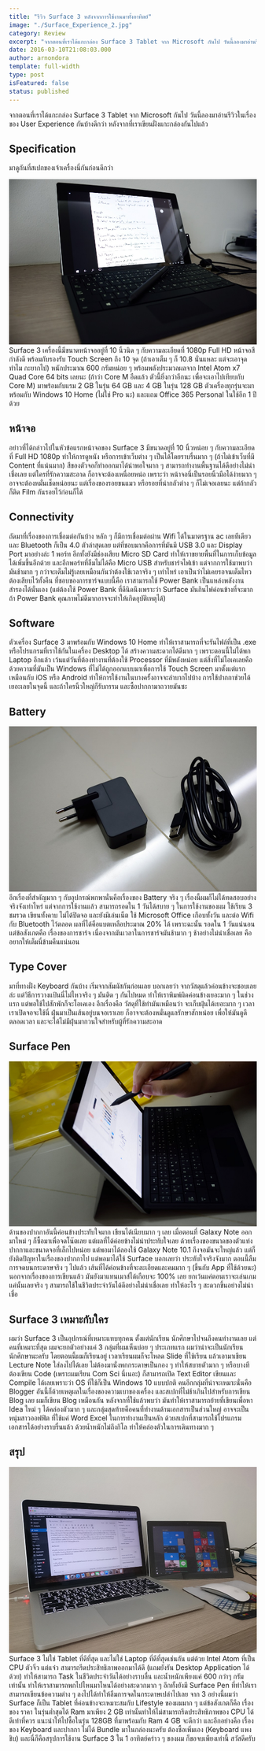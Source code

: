 ```yaml
---
title: "รีวิว Surface 3 หลังจากการใช้งานมาทั้งอาทิตย์"
image: "./Surface_Experience_2.jpg"
category: Review
excerpt: "จากตอนที่เราได้แกะกล่อง Surface 3 Tablet จาก Microsoft กันไป วันนี้ลองมาอ่านรีวิวในเรื่องของ User Experience กันบ้างดีกว่า"
date: 2016-03-10T21:08:03.000
author: arnondora
template: full-width
type: post
isFeatured: false
status: published
---
```


จากตอนที่เราได้แกะกล่อง Surface 3 Tablet จาก Microsoft กันไป วันนี้ลองมาอ่านรีวิวในเรื่องของ User Experience กันบ้างดีกว่า หลังจากที่เราเขียนฝั่งแกะกล่องกันไปแล้ว

## Specification
มาดูกันที่สเปกของเจ้าเครื่องนี่กันก่อนดีกว่า

![Surface3_Review_15](./Surface3_Review_15.jpg)
Surface 3 เครื่องนี้มีขนาดหน้าจออยู่ที่ 10 นิ้วนิด ๆ กับความละเอียดที่ 1080p Full HD หน้าจอสีกำลังดี พร้อมกับรองรับ Touch Screen ถึง 10 จุด (ถ้าเอาเต็ม ๆ ก็ 10.8 นั่นแหละ แต่จะเอาจุดทำไม กะยากไป) หนักประมาณ 600 กรัมหน่อย ๆ พร้อมพลังประมวลผลจาก Intel Atom x7 Quad Core 64 bits เลยนะ (ถ้าว่า Core M อืดแล้ว ตัวนี้ยิ่งกว่าอีกนะ เพื่อจะเอาไปเทียบกับ Core M) มาพร้อมกับแรม 2 GB ในรุ่น 64 GB และ 4 GB ในรุ่น 128 GB ตัวเครื่องทุกรุ่นจะมาพร้อมกับ Windows 10 Home (ไม่ใช่ Pro นะ) และแถม Office 365 Personal ในใช้อีก 1 ปีด้วย

## หน้าจอ
อย่าวที่ได้กล่าวไปในหัวข้อแรกหน้าจอของ Surface 3 มีขนาดอยู่ที่ 10 นิ้วหน่อย ๆ กับความละเอียดที่ Full HD 1080p ทำให้การดูหนัง หรือการเข้าเว็บต่าง ๆ เป็นได้โดยราบรื่นมาก ๆ (ถ้าไม่เข้าเว็บที่มี Content ที่แน่นมาก) สีของตัวจอก็ทำออกมาได้น่าพอใจมาก ๆ สามารถทำงานพื้นฐานได้ดีอย่างไม่น่าเชื่อเลย แต่ใครที่รักความสะอาด ก็อาจจะต้องเหนื่อยหน่อ เพราะว่า หน้าจอนี่เป็นรอยนิ้วมือได้ง่ายมาก ๆ อาจจะต้องหมั่นเช็ดหน่อยนะ แต่เรื่องของรอยขนแมว หรือรอยที่น่ากลัวต่าง ๆ ก็ไม่เจอเลยนะ แต่ถ้ากลัวก็ติด Film กันรอยไว้ก่อนก็ได้

## Connectivity
ถัดมาที่เรื่องของการเชื่อมต่อกันบ้าง หลัก ๆ ก็มีการเชื่อมต่อผ่าน Wifi ได้ในมาตรฐาน ac เลยทีเดียว และ Bluetooth ก็เป็น 4.0 ตัวล่าสุดเลย แต่ที่ชอบมากคือการที่มันมี USB 3.0 และ Display Port มาอย่างล่ะ 1 พอร์ท อีกทั้งยังมีช่องเสียบ Micro SD Card ทำให้เราขยายพื้นที่ในการเก็บข้อมูลได้เพิ่มขึ้นอีกด้วย และอีกพอร์ทที่ลืมไม่ได้คือ Micro USB สำหรับชาร์จไฟเข้า แต่จากการใช้มาพบว่า มันช้ามาก ๆ กว่าจะเต็มไม่รู้เลยเหมือนกันว่าต้องใช้เวลาจริง ๆ เท่าไหร่ เอาเป็นว่าไม่เคยรอจนเต็มไหว ต้องเสียบไว้ทั้งคืน ที่ชอบของการชาร์จแบบนี้คือ เราสามารถใช้ Power Bank เป็นแหล่งพลังงานสำรองได้นั่นเอง (แต่ต้องใช้ Power Bank ที่ดีนิดนึงเพราะว่า Surface มันกินไฟค่อนข้างที่จะมาก ถ้า Power Bank คุณภาพไม่ดีมากอาจจะทำให้เกิดอุบัติเหตุได้)

## Software
ตัวเครื่อง Surface 3 มาพร้อมกับ Windows 10 Home ทำให้เราสามารถที่จะรันไฟล์ที่เป็น .exe หรือโปรแกรมที่เราใช้กันในเครื่อง Desktop ได้ สร้างความสะดวกได้ดีมาก ๆ เพราะตอนนี้ไม่ได้พก Laptop อีกแล้ว เว้นแต่วันที่ต้องทำงานที่ต้องใช้ Processor ที่มีพลังหน่อย แต่สิ่งที่ไม่โอเคเลยคือ ด้วยความที่มันเป็น Windows ที่ไม่ได้ถูกออกแบบมาเพื่อการใช้ Touch Screen มาตั้งแต่แรก เหมือนกับ iOS หรือ Android ทำให้การใช้งานในบางครั้งอาจจะลำบากไปบ้าง การใช้ปากกาช่วยได้เยอะเลยในจุดนี้ และถ้าใครนิ้วใหญ่ก็รับกรรม และซื้อปากกามาถวายมันซะ

## Battery
![Surface3_Review_10](./Surface3_Review_10.jpg)
อีกเรื่องที่สำคัญมาก ๆ กับอุปกรณ์พกพานั่นคือเรื่องของ Battery จริง ๆ เรื่องนี้ผมก็ไม่ได้ทดสอบอย่างจริงจังเท่าไหร่ แต่จากการใช้งานแล้ว สามารถรอดใน 1 วันได้สบาย ๆ ในการใช้งานของผม ใช้เรียน 3 ชมรวด เขียนทั้งคาบ ไม่ได้ปิดจอ และยังมีเล่นเน็ต ใช้ Microsoft Office เกือบทั้งวัน และต่อ Wifi กับ Bluetooth ไว้ตลอด ผลที่ได้คือแบตเหลือประมาณ 20% ได้ เพราะฉะนั้น รอดใน 1 วันแน่นอน แต่ข้อสังเกตคือ เรื่องของการชาร์จ เนื่องจากมันเวลาในการชาร์จมันช้ามาก ๆ ช้าอย่างไม่น่าเชื่อเลย คืออยากให้เต็มนี่ข้ามคืนแน่นอน

## Type Cover
มาที่ทางฝั่ง Keyboard กันบ้าง เริ่มจากสัมผัสกันก่อนเลย บอกเลยว่า จากวัสดุแล้วค่อนข้างจะชอบเลยล่ะ แต่วิธีการวางแป้นนี่ไม่ไหวจริง ๆ มันติด ๆ กันไปหมด ทำให้เราพิมพ์ผิดค่อนข้างเยอะมาก ๆ ในช่วงแรก แต่พอใช้ไปสักพักก็จะโอเคเอง
อีกเรื่องคือ วัสดุที่ใช้ทำมันเหมือนว่า จะเก็บฝุ่นได้เยอะมาก ๆ เวลาเราเปิดจอจะใช้นี่ ฝุ่นมาเป็นเส้นอยู่บนจอเราเลย ก็อาจจะต้องหมั่นดูแลรักษาสักหน่อย เพื่อให้มันดูดีตลอดเวลา และจะได้ไม่มีฝุ่นมากวนใจสำหรับผู้ที่รักความสะอาด

## Surface Pen
![Surface3_Review_9](./Surface3_Review_9.jpg)
ด้านของปากกาอันนี้ค่อนข้างประทับใจมาก เขียนได้เนียบมาก ๆ เลย เมื่อตอนที่ Galaxy Note ออกมาใหม่ ๆ ก็ซื้อมาเพื่อจดโน๊ตเลย แต่ผลที่ได้ค่อยข้างไม่น่าประทับใจเลย ด้วยเรื่องของขนาดของตัวแท่งปากกาและขนาดจอที่เล็กไปหน่อย แต่พอมาได้ลองใช้ Galaxy Note 10.1 ถึงจอมันจะใหญ่แล้ว แต่ก็ยังติดปัญหาในเรื่องของปากกาไป แต่พอมาได้ใช้ Surface บอกเลยว่า ประทับใจจริงจังมาก ตอนนี้ลืมการจดบนกระดาษจริง ๆ ไปแล้ว เส้นที่ได้ค่อนข้างที่จะละเอียดและคมมาก ๆ (ขึ้นกับ App ที่ใช้ด้วยนะ) นอกจากเรื่องของการเขียนแล้ว มันยังมาแทนเมาส์ได้เกือบจะ 100% เลย ยกเว้นแค่ตอนเราจะเล่นเกม แค่นั้นเลยจริง ๆ สามารถใช้ในชีวิตประจำวันได้ดีอย่างไม่น่าเชื่อเลย ทำให้อะไร ๆ สะดวกขึ้นอย่างไม่น่าเชื่อ

## Surface 3 เหมาะกับใคร
ผมว่า Surface 3 เป็นอุปกรณ์ที่เหมาะแทบทุกคน ตั้งแต่นักเรียน นักศึกษาไปจนถึงคนทำงานเลย แต่คนที่เหมาะที่สุด ผมจะยกตัวอย่างแค่ 3 กลุ่มที่ผมเห็นบ่อย ๆ ประเภทแรก ผมว่าน่าจะเป็นนักเรียน นักศึกษานะครับ โดยตอนนี้ผมก็เรียนอยู่ เวลาเรียนผมก็จะโหลด Slide ที่ใช้เรียน แล้วเอามาเขียน Lecture Note ใส่ลงไปได้เลย ไม่ต้องมานั่งพกกระดาษเป็นกอง ๆ ทำให้สบายตัวมาก ๆ หรือบางทีต้องเขียน Code (เพราะผมเรียน Com Sci นี่เนอะ) ก็สามารถเปิด Text Editor เขียนและ Compile ได้เลยเพราะว่า OS ที่ใช้ก็เป็น Windows 10 แบบปกติ
คนอีกกลุ่มที่น่าจะเหมาะนั่นคือ Blogger อันนี้ก็ด้วยเหตุผลในเรื่องของความเบาของเครื่อง และสเปกที่ไม่ช้าเกินไปสำหรับการเขียน Blog เลย ผมก็เขียน Blog เหมือนกัน หลังจากที่ใช้แล้วพบว่า มันทำให้เราสามารถย้ายที่เขียนเพื่อหา Idea ใหม่ ๆ ได้คล่องตัวมาก ๆ
และกลุ่มสุดท้ายคือคนที่ทำงานด้านเอกสารเป็นส่วนใหญ่ อาจจะเป็นหนุ่มสาวออฟฟิต ที่ใช้แค่ Word Excel ในการทำงานเป็นหลัก ด้วยสเปกที่สามารถใช้โปรแกรมเอกสารได้อย่างราบรื่นแล้ว ด้วยน้ำหนักไม่ถึงกิโล ทำให้คล่องตัวในการเดินทางมาก ๆ

## สรุป
![Surface_Experience_1](./Surface_Experience_1.jpg)
Surface 3 ไม่ใช่ Tablet ที่ดีที่สุด และไม่ใช่ Laptop ที่ดีที่สุดเช่นกัน แต่ด้วย Intel Atom ที่เป็น CPU ตัวจิ๋ว แต่แจ๋ว สามารถรีดประสิทธิภาพออกมาได้ดี (แถมยังรัน Desktop Application ได้ด้วย) ทำให้สามารถ Task ในชีวิตประจำวันได้อย่างราบลื่น และน้ำหนักเพียงแค่ 600 กว่าๆ กรัมเท่านั้น ทำให้เราสามารถพกไปไหนมาไหนได้อย่างสะดวกมาก ๆ อีกทั้งยังมี Surface Pen ที่ทำให้เราสามารถเขียนข้อความต่าง ๆ ลงไปได้ทำให้ลืมการจดในกระดาษเปล่าไปเลย จาก 3 อย่างนี้ผมว่า Surface ก็เป็น Tablet ที่ค่อนข้างจะเหมาะสมกับ Lifestyle ของผมมาก ๆ แต่ข้อสังเกตก็คือ เรื่องของ ราคา ในรุ่นต่ำสุดได้ Ram มาเพียง 2 GB เท่านั้นทำให้ไม่สามารถรีดประสิทธิภาพของ CPU ได้ดีเท่าที่ควร แนะนำให้ไปซื้อในรุ่น 128GB ที่มาพร้อมกับ Ram 4 GB จะดีกว่า และอีกอย่างคือ เรื่องของ Keyboard และปากกา ไม่ได้ Bundle มาในกล่องนะครับ ต้องซื้อเพิ่มเอง (Keyboard แพงชิบ) และนี่ก็คือสรุปการใช้งาน Surface 3 ใน 1 อาทิตย์คร่าว ๆ ของผม ก็ขอจบเพียงเท่านี้ สวัสดีครับ
